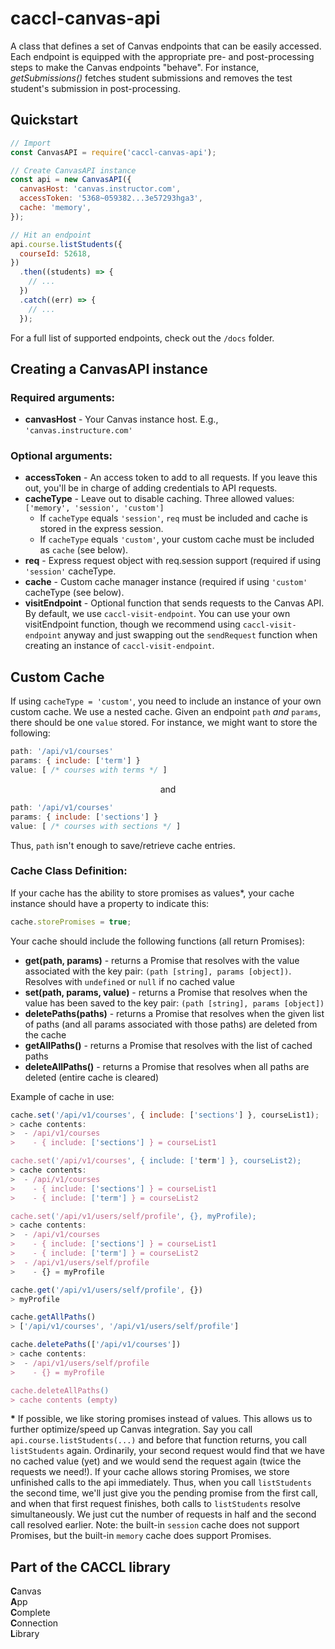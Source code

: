 # caccl-canvas-api
A class that defines a set of Canvas endpoints that can be easily accessed. Each endpoint is equipped with the appropriate pre- and post-processing steps to make the Canvas endpoints "behave". For instance, _getSubmissions()_ fetches student submissions and removes the test student's submission in post-processing.

## Quickstart

```js
// Import
const CanvasAPI = require('caccl-canvas-api');

// Create CanvasAPI instance
const api = new CanvasAPI({
  canvasHost: 'canvas.instructor.com',
  accessToken: '5368~059382...3e57293hga3',
  cache: 'memory',
});

// Hit an endpoint
api.course.listStudents({
  courseId: 52618,
})
  .then((students) => {
    // ...
  })
  .catch((err) => {
    // ...
  });
```

For a full list of supported endpoints, check out the `/docs` folder.

## Creating a CanvasAPI instance

### Required arguments:

- **canvasHost** - Your Canvas instance host. E.g., `'canvas.instructure.com'`

### Optional arguments:

- **accessToken** - An access token to add to all requests. If you leave this out, you'll be in charge of adding credentials to API requests.
- **cacheType** - Leave out to disable caching. Three allowed values: `['memory', 'session', 'custom']`
  * If `cacheType` equals `'session'`, `req` must be included and cache is stored in the express session.
  * If `cacheType` equals `'custom'`, your custom cache must be included as `cache` (see below).
- **req** - Express request object with req.session support (required if using `'session'` cacheType.
- **cache** - Custom cache manager instance (required if using `'custom'` cacheType (see below).
- **visitEndpoint** - Optional function that sends requests to the Canvas API. By default, we use `caccl-visit-endpoint`. You can use your own visitEndpoint function, though we recommend using `caccl-visit-endpoint` anyway and just swapping out the `sendRequest` function when creating an instance of `caccl-visit-endpoint`.


## Custom Cache

If using `cacheType = 'custom'`, you need to include an instance of your own custom cache. We use a nested cache. Given an endpoint `path` _and_ `params`, there should be one `value` stored. For instance, we might want to store the following:

```js
path: '/api/v1/courses'
params: { include: ['term'] }
value: [ /* courses with terms */ ]
```
<center>and</center>

```js
path: '/api/v1/courses'
params: { include: ['sections'] }
value: [ /* courses with sections */ ]
```

Thus, `path` isn't enough to save/retrieve cache entries.

### Cache Class Definition:

If your cache has the ability to store promises as values\*, your cache instance should have a property to indicate this:

```js
cache.storePromises = true;
```

Your cache should include the following functions (all return
Promises):

- **get(path, params)** - returns a Promise that resolves with the value associated with the key pair: `(path [string], params [object])`. Resolves with `undefined` or `null` if no cached value
- **set(path, params, value)** - returns a Promise that resolves when the value has been saved to the key pair: `(path [string], params [object])`
- **deletePaths(paths)** - returns a Promise that resolves when the given list of paths (and all params associated with those paths) are deleted from the cache
- **getAllPaths()** - returns a Promise that resolves with the list of cached paths
- **deleteAllPaths()** - returns a Promise that resolves when all paths are deleted (entire cache is cleared)

Example of cache in use:

```js
cache.set('/api/v1/courses', { include: ['sections'] }, courseList1);
> cache contents:
>  - /api/v1/courses
>    - { include: ['sections'] } = courseList1

cache.set('/api/v1/courses', { include: ['term'] }, courseList2);
> cache contents:
>  - /api/v1/courses
>    - { include: ['sections'] } = courseList1
>    - { include: ['term'] } = courseList2

cache.set('/api/v1/users/self/profile', {}, myProfile);
> cache contents:
>  - /api/v1/courses
>    - { include: ['sections'] } = courseList1
>    - { include: ['term'] } = courseList2
>  - /api/v1/users/self/profile
>    - {} = myProfile

cache.get('/api/v1/users/self/profile', {})
> myProfile

cache.getAllPaths()
> ['/api/v1/courses', '/api/v1/users/self/profile']

cache.deletePaths(['/api/v1/courses'])
> cache contents:
>  - /api/v1/users/self/profile
>    - {} = myProfile

cache.deleteAllPaths()
> cache contents (empty)
```

**\*** If possible, we like storing promises instead of values. This allows us to further optimize/speed up Canvas integration. Say you call `api.course.listStudents(...)` and before that function returns, you call `listStudents` again. Ordinarily, your second request would find that we have no cached value (yet) and we would send the request again (twice the requests we need!). If your cache allows storing Promises, we store unfinished calls to the api immediately. Thus, when you call `listStudents` the second time, we'll just give you the pending promise from the first call, and when that first request finishes, both calls to `listStudents` resolve simultaneously. We just cut the number of requests in half and the second call resolved earlier. Note: the built-in `session` cache does not support Promises, but the built-in `memory` cache does support Promises.

## Part of the CACCL library
**C**anvas  
**A**pp  
**C**omplete  
**C**onnection  
**L**ibrary  

